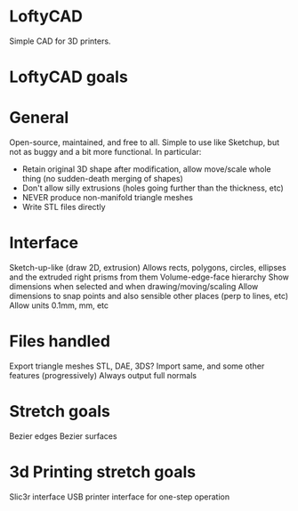 # LoftyCAD
Simple CAD for 3D printers.

# LoftyCAD goals
# General
Open-source, maintained, and free to all.
Simple to use like Sketchup, but not as buggy and a bit more functional.
In particular:
- Retain original 3D shape after modification, allow move/scale whole thing (no sudden-death merging of shapes)
- Don't allow silly extrusions (holes going further than the thickness, etc)
- NEVER produce non-manifold triangle meshes
- Write STL files directly

# Interface
Sketch-up-like (draw 2D, extrusion)
Allows rects, polygons, circles, ellipses and the extruded right prisms from them
Volume-edge-face hierarchy
Show dimensions when selected and when drawing/moving/scaling
Allow dimensions to snap points and also sensible other places (perp to lines, etc)
Allow units 0.1mm, mm, etc

# Files handled
Export triangle meshes STL, DAE, 3DS?
Import same, and some other features (progressively)
Always output full normals

# Stretch goals
Bezier edges
Bezier surfaces 

# 3d Printing stretch goals
Slic3r interface
USB printer interface for one-step operation

